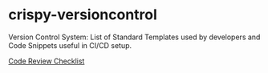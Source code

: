 # crispy-versioncontrol
Version Control System: List of Standard Templates used by developers and Code Snippets useful in CI/CD setup.

[Code Review Checklist](https://github.com/VeenaPD/crispy-versioncontrol/wiki/Code-Review-Checklist)
